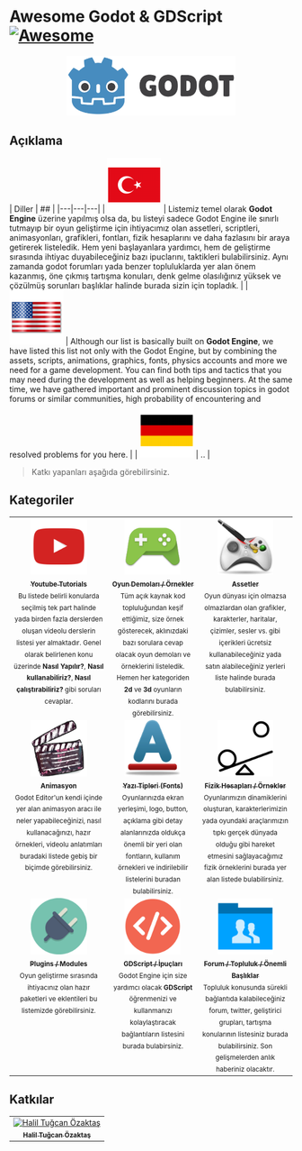 # Awesome Godot & GDScript [![Awesome](https://awesome.re/badge.svg)](https://awesome.re)

<center>
<a href="https://www.godotengine.org">
<img src="icons/logo.svg" width="300px;" alt="Godot Engine" />
</a>
</center>

## Açıklama 

| Diller | ## |
|---|---|---|
| [![tr](flags/tr.png)](README_tr.md) | Listemiz temel olarak **Godot Engine** üzerine yapılmış olsa da, bu listeyi sadece Godot Engine ile sınırlı tutmayıp bir oyun geliştirme için ihtiyacımız olan assetleri, scriptleri, animasyonları, grafikleri, fontları, fizik hesaplarını ve daha fazlasını bir araya getirerek listeledik. Hem yeni başlayanlara yardımcı, hem de geliştirme sırasında ihtiyac duyabileceğiniz bazı ipuclarını, taktikleri bulabilirsiniz. Aynı zamanda godot forumları yada benzer topluluklarda yer alan önem kazanmış, öne çıkmış tartışma konuları, denk gelme olasılığınız yüksek ve çözülmüş sorunları başlıklar halinde burada sizin için topladık. |
| [![us](flags/us.png)](README.md) | Although our list is basically built on **Godot Engine**, we have listed this list not only with the Godot Engine, but by combining the assets, scripts, animations, graphics, fonts, physics accounts and more we need for a game development. You can find both tips and tactics that you may need during the development as well as helping beginners. At the same time, we have gathered important and prominent discussion topics in godot forums or similar communities, high probability of encountering and resolved problems for you here. |
| ![de](flags/de.png) | .. |


> Katkı yapanları aşağıda görebilirsiniz.

## Kategoriler 

<table width="100%">
    <tr>
        <td align="center" valign="top">
            <a href="tutorials.md" title="godot youtube tutorials">
                <img src="icons/youtube.png" width="100px;" alt="godot youtube tutorials" />
                <br />
                <sub><b>Youtube Tutorials</b></sub>
            </a>
            <br />
            <sub>Bu listede belirli konularda seçilmiş tek part halinde yada birden fazla derslerden oluşan videolu derslerin listesi yer almaktadır. Genel olarak belirlenen konu üzerinde <b>Nasıl Yapılır?</b>, <b>Nasıl kullanabiliriz?</b>, <b>Nasıl çalıştırabiliriz?</b> gibi soruları cevaplar.</sub>
        </td>
        <td align="center" valign="top">
            <a href="games.md" title="godot game demos example">
                <img src="icons/games.png" width="100px;" alt="godot game demos example" />
                <br />
                <sub><b>Oyun Demoları / Örnekler</b></sub>
            </a>
            <br />
            <sub>Tüm açık kaynak kod topluluğundan keşif ettiğimiz, size örnek gösterecek, aklınızdaki bazı sorulara cevap olacak oyun demoları ve örneklerini listeledik. Hemen her kategoriden <b>2d</b> ve <b>3d</b> oyunların kodlarını burada görebilirsiniz.</sub>
        </td>
        <td align="center" valign="top">
            <a href="assets.md" title="free game assets">
                <img src="icons/assets.png" width="100px;" alt="free game assets" />
                <br />
                <sub><b>Assetler</b></sub>
            </a>
            <br />
            <sub>Oyun dünyası için olmazsa olmazlardan olan grafikler, karakterler, haritalar, çizimler, sesler vs. gibi içerikleri ücretsiz kullanabileceğiniz yada satın alabileceğiniz yerleri liste halinde burada bulabilirsiniz.</sub>
        </td>
    </tr>
    <tr>
        <td align="center" valign="top">
            <a href="animations.md" title="godot animation">
                <img src="icons/animation.png" width="100px;" alt="godot animation" />
                <br />
                <sub><b>Animasyon</b></sub>
            </a>
            <br />
            <sub>Godot Editor'un kendi içinde yer alan animasyon aracı ile neler yapabileceğinizi, nasıl kullanacağınızı, hazır örnekleri, videolu anlatımları buradaki listede gebiş bir biçimde görebilirsiniz.</sub>
        </td>
        <td align="center" valign="top">
            <a href="fonts.md" title="fonts">
                <img src="icons/font.png" width="100px;" alt="fonts" />
                <br />
                <sub><b>Yazı Tipleri (Fonts)</b></sub>
            </a>
            <br />
            <sub>Oyunlarınızda ekran yerleşimi, logo, button, açıklama gibi detay alanlarınızda oldukça önemli bir yeri olan fontların, kullanım örnekleri ve indirilebilir listelerini buradan bulabilirsiniz.</sub>
        </td>
        <td align="center" valign="top">
            <a href="physics.md" title="godot physics">
                <img src="icons/physics.png" width="100px;" alt="godot physics" />
                <br />
                <sub><b>Fizik Hesapları / Örnekler</b></sub>
            </a>
            <br />
            <sub>Oyunlarımızın dinamiklerini oluşturan, karakterlerimizin yada oyundaki araçlarımızın tıpkı gerçek dünyada olduğu gibi hareket etmesini sağlayacağımız fizik örneklerini burada yer alan listede bulabilirsiniz.</sub>
        </td>
    </tr>
    <tr>
        <td align="center" valign="top">
            <a href="plugins.md" title="godot plugins">
                <img src="icons/plugin.png" width="100px;" alt="godot plugins" />
                <br />
                <sub><b>Plugins / Modules</b></sub>
            </a>
            <br />
            <sub>Oyun geliştirme sırasında ihtiyacınız olan hazır paketleri ve eklentileri bu listemizde görebilirsiniz.</sub>
        </td>
        <td align="center" valign="top">
            <a href="code.md" title="GDScript / Tips and Tricks">
                <img src="icons/code.png" width="100px;" alt="GDScript / Tips and Tricks" />
                <br />
                <sub><b>GDScript / İpuçları</b></sub>
            </a>
            <br />
            <sub>Godot Engine için size yardımcı olacak <b>GDScript</b> öğrenmenizi ve kullanmanızı kolaylaştıracak bağlantıların listesini burada bulabirsiniz.</sub>
        </td>
        <td align="center" valign="top">
            <a href="forum.md" title="Godot Forum / Community Important Titles">
                <img src="icons/forum.png" width="100px;" alt="Godot Forum / Community Important Titles" />
                <br />
                <sub><b>Forum / Topluluk / Önemli Başlıklar</b></sub>
            </a>
            <br />
            <sub>Topluluk konusunda sürekli bağlantıda kalabileceğiniz forum, twitter, geliştirici grupları, tartışma konularının listesiniz burada bulabilirsiniz. Son gelişmelerden anlık haberiniz olacaktır.</sub>
        </td>
    </tr>
</table>


## Katkılar 
<table>
    <tr>
        <td align="center">
            <a href="https://github.com/hto">
                <img src="https://avatars3.githubusercontent.com/u/3604669?s=460&v=4" width="100px;" alt="Halil Tuğcan Özaktaş"/>
            <br />
            <sub><b>Halil Tuğcan Özaktaş</b></sub>
        </a>
        </td>
    </tr>
</table>
